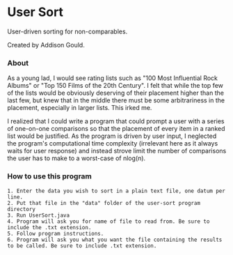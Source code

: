 # User Sort
User-driven sorting for non-comparables.

Created by Addison Gould.

### About

As a young lad, I would see rating lists such as "100 Most Influential Rock Albums" or "Top 150 Films of the 20th Century". I felt that while the top few of the lists would be obviously deserving of their placement higher than the last few, but knew that in the middle there must be some arbitrariness in the placement, especially in larger lists. This irked me.

I realized that I could write a program that could prompt a user with a series of one-on-one comparisons so that the placement of every item in a ranked list would be justified. As the program is driven by user input, I neglected the program's computational time complexity (irrelevant here as it always waits for user response) and instead strove limit the number of comparisons the user has to make to a worst-case of nlog(n).

### How to use this program 

	1. Enter the data you wish to sort in a plain text file, one datum per line.
	2. Put that file in the "data" folder of the user-sort program directory
	3. Run UserSort.java
	4. Program will ask you for name of file to read from. Be sure to include the .txt extension.
	5. Follow program instructions.
	6. Program will ask you what you want the file containing the results to be called. Be sure to include .txt extension.
